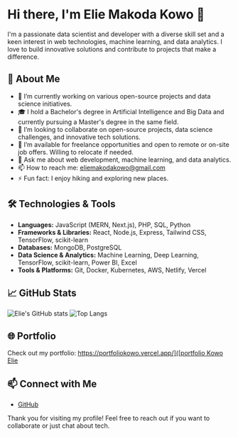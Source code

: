 # Hi there, I'm Elie Makoda Kowo 👋

I'm a passionate data scientist and developer with a diverse skill set and a keen interest in web technologies, machine learning, and data analytics. I love to build innovative solutions and contribute to projects that make a difference.

## 🚀 About Me

- 🔭 I’m currently working on various open-source projects and data science initiatives.
- 🎓 I hold a Bachelor's degree in Artificial Intelligence and Big Data and currently pursuing a Master's degree in the same field.
- 👯 I’m looking to collaborate on open-source projects, data science challenges, and innovative tech solutions.
- 💼 I’m available for freelance opportunities and open to remote or on-site job offers. Willing to relocate if needed.
- 💬 Ask me about web development, machine learning, and data analytics.
- 📫 How to reach me: [eliemakodakowo@gmail.com](mailto:eliemakodakowo@gmail.com)
- ⚡ Fun fact: I enjoy hiking and exploring new places.

## 🛠️ Technologies & Tools

- **Languages:** JavaScript (MERN, Next.js), PHP, SQL, Python
- **Frameworks & Libraries:** React, Node.js, Express, Tailwind CSS, TensorFlow, scikit-learn
- **Databases:** MongoDB, PostgreSQL
- **Data Science & Analytics:** Machine Learning, Deep Learning, TensorFlow, scikit-learn, Power BI, Excel
- **Tools & Platforms:** Git, Docker, Kubernetes, AWS, Netlify, Vercel

## 📈 GitHub Stats

![Elie's GitHub stats](https://github-readme-stats.vercel.app/api?username=eliemakoda&show_icons=true&theme=radical)
![Top Langs](https://github-readme-stats.vercel.app/api/top-langs/?username=eliemakoda&layout=compact&theme=radical)

## 🌐 Portfolio

Check out my portfolio: [https://portfoliokowo.vercel.app/]([portfolio Kowo Elie](https://portfoliokowo.vercel.app/)

## 📫 Connect with Me

- [GitHub](https://github.com/eliemakoda)

Thank you for visiting my profile! Feel free to reach out if you want to collaborate or just chat about tech.

